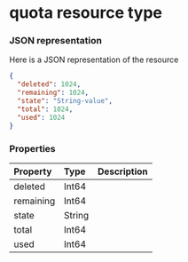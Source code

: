 # quota resource type



### JSON representation

Here is a JSON representation of the resource

<!-- {
  "blockType": "resource",
  "optionalProperties": [

  ],
  "@odata.type": "microsoft.graph.quota"
}-->

```json
{
  "deleted": 1024,
  "remaining": 1024,
  "state": "String-value",
  "total": 1024,
  "used": 1024
}

```
### Properties
| Property	   | Type	|Description|
|:---------------|:--------|:----------|
|deleted|Int64||
|remaining|Int64||
|state|String||
|total|Int64||
|used|Int64||

<!-- uuid: 85231aa6-f008-4b96-b30c-d7716f3c3276
2015-10-21 09:37:35 UTC -->
<!-- {
  "type": "#page.annotation",
  "description": "quota resource",
  "keywords": "",
  "section": "documentation",
  "tocPath": ""
}-->